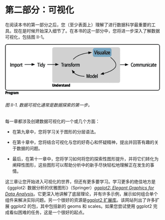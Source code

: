 # 第二部分：可视化

在阅读本书的第一部分之后，您（至少表面上）理解了进行数据科学最重要的工具。现在是时候开始深入细节了。在本书的这一部分中，您将进一步深入了解数据可视化，包括图 II-1。

![我们的数据科学模型，高亮显示为蓝色的可视化部分。](img/rds2_p200.png)

###### 图 II-1\. 数据可视化通常是数据探索的第一步。

每一章都涉及创建数据可视化的一个或几个方面：

+   在第九章中，您将学习关于图形的分层语法。

+   在第十章中，您将结合可视化与您的好奇心和怀疑精神，提出并回答有趣的关于数据的问题。

+   最后，在第十一章中，您将学习如何将您的探索性图形提升，并将它们转化为阐释性图形，这些图形可以帮助分析中的新手尽快轻松地理解正在发生的事情。

这三章让您开始进入可视化的世界，但还有更多要学习。学习更多的绝佳地方是《ggplot2: 数据分析的优雅图形》（Springer）[*ggplot2: Elegant Graphics for Data Analysis*](https://oreil.ly/SO1yG)。它更深入地讲解了底层理论，并有许多示例，展示如何组合单个组件来解决实际问题。另一个很好的资源是[ggplot2 扩展库](https://oreil.ly/m0OW5)。该网站列出了许多扩展 ggplot2 的包，其中包括新的 geoms 和 scales。如果您尝试使用 ggplot2 完成看似困难的任务，这是一个很好的起点。
